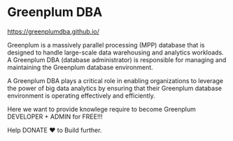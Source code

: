 
# Greenplum DBA

https://greenplumdba.github.io/

Greenplum is a massively parallel processing (MPP) database that is designed to handle large-scale data warehousing and analytics workloads. A Greenplum DBA (database administrator) is responsible for managing and maintaining the Greenplum database environment.

A Greenplum DBA plays a critical role in enabling organizations to leverage the power of big data analytics by ensuring that their Greenplum database environment is operating effectively and efficiently.

Here we want to provide knowlege require to become Greenplum DEVELOPER + ADMIN for FREE!!!

Help DONATE ❤ to Build further. 